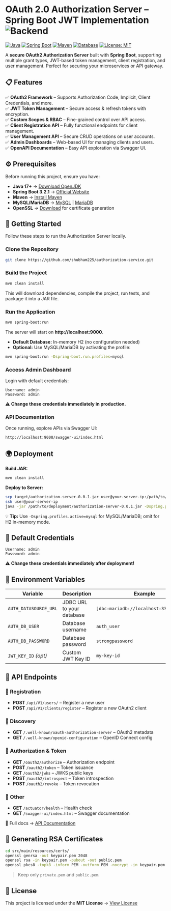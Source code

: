 # OAuth 2.0 Authorization Server – Spring Boot JWT Implementation ![Backend](https://img.shields.io/badge/{_}-Backend-16A34A?style=flat-square)

[![Java](https://img.shields.io/badge/Java-17+-blue.svg?logo=java)](https://openjdk.org/projects/jdk/17/)
[![Spring Boot](https://img.shields.io/badge/Spring%20Boot-3.2.1-brightgreen.svg?logo=springboot)](https://spring.io/projects/spring-boot)
[![Maven](https://img.shields.io/badge/Build-Maven-orange.svg?logo=apache-maven)](https://maven.apache.org/)
[![Database](https://img.shields.io/badge/Database-MySQL%20%7C%20MariaDB-blue.svg?logo=mysql)](https://www.mysql.com/)
[![License: MIT](https://img.shields.io/badge/License-MIT-yellow.svg)](LICENSE.md)

A **secure OAuth2 Authorization Server** built with **Spring Boot**, supporting multiple grant types, JWT-based token management, client registration, and user management. Perfect for securing your microservices or API gateway.


## 📋 Features

✅ **OAuth2 Framework** – Supports Authorization Code, Implicit, Client Credentials, and more.  
✅ **JWT Token Management** – Secure access & refresh tokens with encryption.  
✅ **Custom Scopes & RBAC** – Fine-grained control over API access.  
✅ **Client Registration API** – Fully functional endpoints for client management.  
✅ **User Management API** – Secure CRUD operations on user accounts.  
✅ **Admin Dashboards** – Web-based UI for managing clients and users.  
✅ **OpenAPI Documentation** – Easy API exploration via Swagger UI.


## ⚙️ Prerequisites

Before running this project, ensure you have:

- **Java 17+** → [Download OpenJDK](https://openjdk.java.net/)  
- **Spring Boot 3.2.1** → [Official Website](https://spring.io/projects/spring-boot)  
- **Maven** → [Install Maven](https://maven.apache.org/install.html)  
- **MySQL/MariaDB** → [MySQL](https://dev.mysql.com/downloads/) | [MariaDB](https://mariadb.org/download/)  
- **OpenSSL** → [Download](https://www.openssl.org/) for certificate generation

## 🚀 Getting Started

Follow these steps to run the Authorization Server locally.

### Clone the Repository
```bash
git clone https://github.com/shubham225/authorization-service.git
```

### Build the Project
```bash
mvn clean install
```
This will download dependencies, compile the project, run tests, and package it into a JAR file.

### Run the Application
```bash
mvn spring-boot:run
```
The server will start on **http://localhost:9000**.

- **Default Database:** In-memory H2 (no configuration needed)  
- **Optional:** Use MySQL/MariaDB by activating the profile:  
```bash
mvn spring-boot:run -Dspring-boot.run.profiles=mysql
```

### Access Admin Dashboard
Login with default credentials:  
```text
Username: admin
Password: admin
```
⚠️ **Change these credentials immediately in production.**

### API Documentation
Once running, explore APIs via Swagger UI:  
```text
http://localhost:9000/swagger-ui/index.html
```

## 🌍 Deployment

**Build JAR:**
```bash
mvn clean install
```

**Deploy to Server:**
```bash
scp target/authorization-server-0.0.1.jar user@your-server-ip:/path/to/deployment/
ssh user@your-server-ip
java -jar /path/to/deployment/authorization-server-0.0.1.jar -Dspring.profiles.active=mysql
```

💡 **Tip:** Use `-Dspring.profiles.active=mysql` for MySQL/MariaDB; omit for H2 in-memory mode.

## 🔑 Default Credentials
```text
Username: admin
Password: admin
```
⚠️ **Change these credentials immediately after deployment!**


## 🔧 Environment Variables

| Variable              | Description                                                | Example                                      |
|----------------------|------------------------------------------------------------|----------------------------------------------|
| `AUTH_DATASOURCE_URL` | JDBC URL to your database                                  | `jdbc:mariadb://localhost:3306/auth_db`     |
| `AUTH_DB_USER`        | Database username                                          | `auth_user`                                 |
| `AUTH_DB_PASSWORD`    | Database password                                          | `strongpassword`                            |
| `JWT_KEY_ID` *(opt)*  | Custom JWT Key ID                                          | `my-key-id`                                 |


## 📡 API Endpoints

### 🔹 Registration
- **POST** `/api/V1/users/` – Register a new user  
- **POST** `/api/V1/clients/register` – Register a new OAuth2 client  

### 🔹 Discovery
- **GET** `/.well-known/oauth-authorization-server` – OAuth2 metadata  
- **GET** `/.well-known/openid-configuration` – OpenID Connect config  

### 🔹 Authorization & Token
- **GET** `/oauth2/authorize` – Authorization endpoint  
- **POST** `/oauth2/token` – Token issuance  
- **GET** `/oauth2/jwks` – JWKS public keys  
- **POST** `/oauth2/introspect` – Token introspection  
- **POST** `/oauth2/revoke` – Token revocation  

### 🔹 Other
- **GET** `/actuator/health` – Health check  
- **GET** `/swagger-ui/index.html` – Swagger documentation  

📖 Full docs → [API Documentation](./docs/DOCUMENTATION.md)  


## 🔐 Generating RSA Certificates

```bash
cd src/main/resources/certs/
openssl genrsa -out keypair.pem 2048
openssl rsa -in keypair.pem -pubout -out public.pem
openssl pkcs8 -topk8 -inform PEM -outform PEM -nocrypt -in keypair.pem -out private.pem
```
> Keep only `private.pem` and `public.pem`.


## 📜 License
This project is licensed under the **MIT License** → [View License](LICENSE.md)
